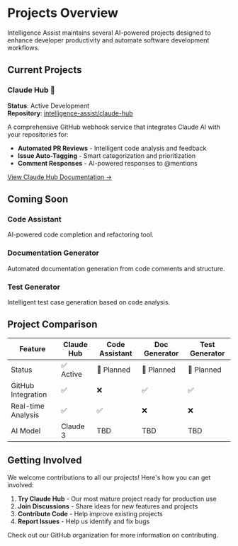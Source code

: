# Projects Overview

Intelligence Assist maintains several AI-powered projects designed to enhance developer productivity and automate software development workflows.

## Current Projects

### Claude Hub 🤖
**Status**: Active Development  
**Repository**: [intelligence-assist/claude-hub](https://github.com/intelligence-assist/claude-hub)

A comprehensive GitHub webhook service that integrates Claude AI with your repositories for:

- **Automated PR Reviews** - Intelligent code analysis and feedback
- **Issue Auto-Tagging** - Smart categorization and prioritization  
- **Comment Responses** - AI-powered responses to @mentions

[View Claude Hub Documentation →](../../claude-hub/overview)

## Coming Soon

### Code Assistant
AI-powered code completion and refactoring tool.

### Documentation Generator  
Automated documentation generation from code comments and structure.

### Test Generator
Intelligent test case generation based on code analysis.

## Project Comparison

| Feature | Claude Hub | Code Assistant | Doc Generator | Test Generator |
|---------|------------|----------------|---------------|----------------|
| Status | ✅ Active | 🚧 Planned | 🚧 Planned | 🚧 Planned |
| GitHub Integration | ✅ | ❌ | ✅ | ✅ |
| Real-time Analysis | ✅ | ✅ | ❌ | ❌ |
| AI Model | Claude 3 | TBD | TBD | TBD |

## Getting Involved

We welcome contributions to all our projects! Here's how you can get involved:

1. **Try Claude Hub** - Our most mature project ready for production use
2. **Join Discussions** - Share ideas for new features and projects  
3. **Contribute Code** - Help improve existing projects
4. **Report Issues** - Help us identify and fix bugs

Check out our GitHub organization for more information on contributing.